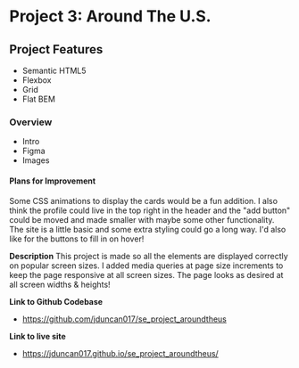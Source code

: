 # Project 3: Around The U.S.

## Project Features

- Semantic HTML5
- Flexbox
- Grid
- Flat BEM

### Overview

- Intro
- Figma
- Images

#### Plans for Improvement

Some CSS animations to display the cards would be a fun addition. I also think the profile could live in the top right in the header and the "add button" could be moved and made smaller with maybe some other functionality. The site is a little basic and some extra styling could go a long way. I'd also like for the buttons to fill in on hover!

**Description**
This project is made so all the elements are displayed correctly on popular screen sizes. I added media queries at page size increments to keep the page responsive at all screen sizes. The page looks as desired at all screen widths & heights!

**Link to Github Codebase**

- https://github.com/jduncan017/se_project_aroundtheus

**Link to live site**

- https://jduncan017.github.io/se_project_aroundtheus/

